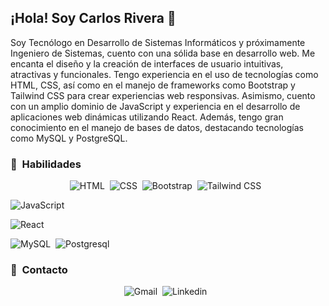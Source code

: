 ## ¡Hola! Soy Carlos Rivera 👋

Soy Tecnólogo en Desarrollo de Sistemas Informáticos y próximamente Ingeniero de Sistemas, cuento con una sólida base en desarrollo web. Me encanta el diseño y la creación de interfaces de usuario intuitivas, atractivas y funcionales. Tengo experiencia en el uso de tecnologías como HTML, CSS, así como en el manejo de frameworks como Bootstrap y Tailwind CSS para crear experiencias web responsivas. Asimismo, cuento con un amplio dominio de JavaScript y experiencia en el desarrollo de aplicaciones web dinámicas utilizando React. Además, tengo gran conocimiento en el manejo de bases de datos, destacando tecnologías como MySQL y PostgreSQL.

### 🎯 &nbsp;Habilidades

<p align="center">
  <img src="https://img.shields.io/badge/HTML5-E34F26?style=for-the-badge&logo=html5&logoColor=white" alt="HTML" />&nbsp;&nbsp;<img src="https://img.shields.io/badge/CSS3-1572B6?style=for-the-badge&logo=css3&logoColor=white" alt="CSS" />&nbsp;&nbsp;<img src="https://img.shields.io/badge/Bootstrap-563D7C?style=for-the-badge&logo=bootstrap&logoColor=white" alt="Bootstrap" />&nbsp;&nbsp;<img src="https://img.shields.io/badge/Tailwind_CSS-38B2AC?style=for-the-badge&logo=tailwind-css&logoColor=white" alt="Tailwind CSS" />&nbsp;&nbsp;
  
  <img src="https://img.shields.io/badge/JavaScript-323330?style=for-the-badge&logo=javascript&logoColor=F7DF1E" alt="JavaScript" />&nbsp;&nbsp;
  
  <img src="https://img.shields.io/badge/React-20232A?style=for-the-badge&logo=react&logoColor=61DAFB" alt="React" />&nbsp;&nbsp;
  
  <img src="https://img.shields.io/badge/MySQL-005C84?style=for-the-badge&logo=mysql&logoColor=white" alt="MySQL">&nbsp;&nbsp;<img src="https://img.shields.io/badge/PostgreSQL-316192?style=for-the-badge&logo=postgresql&logoColor=white" alt="Postgresql">&nbsp;&nbsp;
</p>

### 💼 &nbsp;Contacto

<p align="center">
<img src="https://img.shields.io/badge/Gmail-D14836?style=for-the-badge&logo=gmail&logoColor=white" alt="Gmail" href="cantoniorivera9@gmail.com" />&nbsp;&nbsp;<img src="https://img.shields.io/badge/LinkedIn-0077B5?style=for-the-badge&logo=linkedin&logoColor=white" alt="Linkedin" href="www.linkedin.com/in/carlos-antonio-rivera" />&nbsp;&nbsp;
</p>
